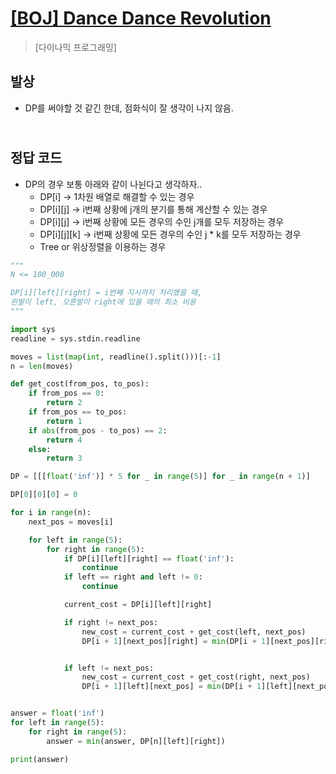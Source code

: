 # [[BOJ] Dance Dance Revolution](https://www.acmicpc.net/problem/2342)

> [다이나믹 프로그래밍]

## 발상

- DP를 써야할 것 같긴 한데, 점화식이 잘 생각이 나지 않음.

## <br>정답 코드

- DP의 경우 보통 아래와 같이 나뉜다고 생각하자..
  - DP[i] -> 1차원 배열로 해결할 수 있는 경우
  - DP[i][j] -> i번째 상황에 j개의 분기를 통해 계산할 수 있는 경우
  - DP[i][j] -> i번째 상황에 모든 경우의 수인 j개를 모두 저장하는 경우
  - DP[i][j][k] -> i번째 상황에 모든 경우의 수인 j \* k를 모두 저장하는 경우
  - Tree or 위상정렬을 이용하는 경우

```python
"""
N <= 100_000

DP[i][left][right] = i번째 지시까지 처리했을 때,
왼발이 left, 오른발이 right에 있을 때의 최소 비용
"""

import sys
readline = sys.stdin.readline

moves = list(map(int, readline().split()))[:-1]
n = len(moves)

def get_cost(from_pos, to_pos):
    if from_pos == 0:
        return 2
    if from_pos == to_pos:
        return 1
    if abs(from_pos - to_pos) == 2:
        return 4
    else:
        return 3

DP = [[[float('inf')] * 5 for _ in range(5)] for _ in range(n + 1)]

DP[0][0][0] = 0

for i in range(n):
    next_pos = moves[i]

    for left in range(5):
        for right in range(5):
            if DP[i][left][right] == float('inf'):
                continue
            if left == right and left != 0:
                continue

            current_cost = DP[i][left][right]

            if right != next_pos:
                new_cost = current_cost + get_cost(left, next_pos)
                DP[i + 1][next_pos][right] = min(DP[i + 1][next_pos][right], new_cost)


            if left != next_pos:
                new_cost = current_cost + get_cost(right, next_pos)
                DP[i + 1][left][next_pos] = min(DP[i + 1][left][next_pos], new_cost)


answer = float('inf')
for left in range(5):
    for right in range(5):
        answer = min(answer, DP[n][left][right])

print(answer)
```
